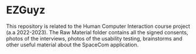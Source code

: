 # EZGuyz
This repository is related to the Human Computer Interaction course project (a.a 2022-2023). 
The Raw Material folder contains all the signed consents, photos of the interviews, photos of the usability testing, brainstorms and other useful material about the SpaceCom application. 